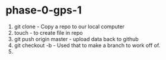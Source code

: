 # phase-0-gps-1
1. git clone - Copy a repo to our local computer
2. touch - to create file in repo
3. git push origin master - upload data back to github
4. git checkout -b - Used that to make a branch to work off of.
5. 